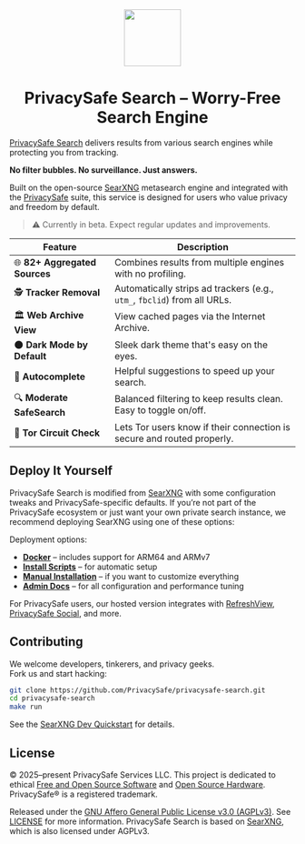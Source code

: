 <div align="center">
  <a href="https://privacysafe.app">
    <img src="https://raw.githubusercontent.com/searxng/searxng/master/client/simple/src/brand/searxng.svg" height="100" />
  </a>

  # PrivacySafe Search &ndash; Worry-Free Search Engine
</div>

[PrivacySafe Search](https://privacysafe.is) delivers results from various search engines while protecting you from tracking.  

**No filter bubbles. No surveillance. Just answers.**

Built on the open-source [SearXNG](https://github.com/searxng/searxng) metasearch engine and integrated with the [PrivacySafe](https://github.com/PrivacySafe) suite, this service is designed for users who value privacy and freedom by default.

> ⚠️ Currently in beta. Expect regular updates and improvements.

| Feature | Description |
|--------|-------------|
| 🌐 **82+ Aggregated Sources** | Combines results from multiple engines with no profiling. |
| 🕵️ **Tracker Removal** | Automatically strips ad trackers (e.g., `utm_`, `fbclid`) from all URLs. |
| 🏛️ **Web Archive View** | View cached pages via the Internet Archive. |
| 🌑 **Dark Mode by Default** | Sleek dark theme that's easy on the eyes. |
| 🧠 **Autocomplete** | Helpful suggestions to speed up your search. |
| 🔍 **Moderate SafeSearch** | Balanced filtering to keep results clean. Easy to toggle on/off. |
| 🧅 **Tor Circuit Check** | Lets Tor users know if their connection is secure and routed properly. |

## Deploy It Yourself

PrivacySafe Search is modified from [SearXNG](https://github.com/searxng/searxng) with some configuration tweaks and PrivacySafe-specific defaults. If you’re not part of the PrivacySafe ecosystem or just want your own private search instance, we recommend deploying SearXNG using one of these options: 

Deployment options:

- **[Docker](https://github.com/searxng/searxng-docker)** – includes support for ARM64 and ARMv7
- **[Install Scripts](https://docs.searxng.org/admin/installation-scripts.html)** – for automatic setup
- **[Manual Installation](https://docs.searxng.org/admin/installation-searxng.html)** – if you want to customize everything
- **[Admin Docs](https://docs.searxng.org/admin/)** – for all configuration and performance tuning

For PrivacySafe users, our hosted version integrates with [RefreshView](https://refreshview.com), [PrivacySafe Social](https://privacysafe.social), and more.

## Contributing

We welcome developers, tinkerers, and privacy geeks.  
Fork us and start hacking:

```bash
git clone https://github.com/PrivacySafe/privacysafe-search.git
cd privacysafe-search
make run
```

See the [SearXNG Dev Quickstart](https://docs.searxng.org/dev/quickstart.html) for details.

## License

© 2025–present PrivacySafe Services LLC. This project is dedicated to ethical <a href="https://fsf.org" target="_blank" rel="noreferrer noopener">Free and Open Source Software</a> and <a href="https://oshwa.org" target="_blank" rel="noreferrer noopener">Open Source Hardware</a>. PrivacySafe® is a registered trademark.

Released under the [GNU Affero General Public License v3.0 (AGPLv3)](LICENSE). See [LICENSE](LICENSE) for more information. PrivacySafe Search is based on [SearXNG](https://github.com/searxng/searxng), which is also licensed under AGPLv3.
